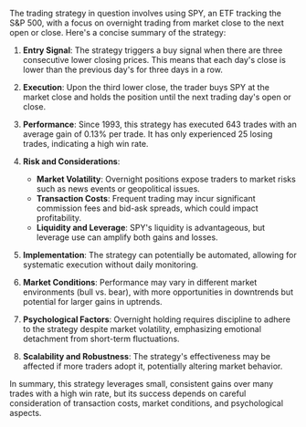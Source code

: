 The trading strategy in question involves using SPY, an ETF tracking the S&P 500, with a focus on overnight trading from market close to the next open or close. Here's a concise summary of the strategy:

1. **Entry Signal**: The strategy triggers a buy signal when there are three consecutive lower closing prices. This means that each day's close is lower than the previous day's for three days in a row.

2. **Execution**: Upon the third lower close, the trader buys SPY at the market close and holds the position until the next trading day's open or close.

3. **Performance**: Since 1993, this strategy has executed 643 trades with an average gain of 0.13% per trade. It has only experienced 25 losing trades, indicating a high win rate.

4. **Risk and Considerations**:
   - **Market Volatility**: Overnight positions expose traders to market risks such as news events or geopolitical issues.
   - **Transaction Costs**: Frequent trading may incur significant commission fees and bid-ask spreads, which could impact profitability.
   - **Liquidity and Leverage**: SPY's liquidity is advantageous, but leverage use can amplify both gains and losses.

5. **Implementation**: The strategy can potentially be automated, allowing for systematic execution without daily monitoring.

6. **Market Conditions**: Performance may vary in different market environments (bull vs. bear), with more opportunities in downtrends but potential for larger gains in uptrends.

7. **Psychological Factors**: Overnight holding requires discipline to adhere to the strategy despite market volatility, emphasizing emotional detachment from short-term fluctuations.

8. **Scalability and Robustness**: The strategy's effectiveness may be affected if more traders adopt it, potentially altering market behavior.

In summary, this strategy leverages small, consistent gains over many trades with a high win rate, but its success depends on careful consideration of transaction costs, market conditions, and psychological aspects.
